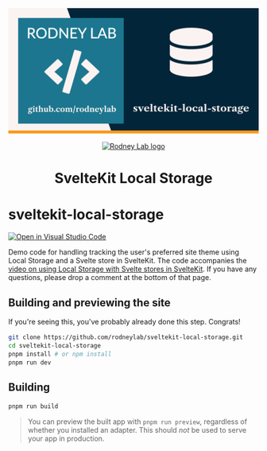 <img src="./images/rodneylab-github-sveltekit-local-storage.png" alt="Rodney Lab sveltekit-local-storage Github banner">

<p align="center">
  <a aria-label="Open Rodney Lab site" href="https://rodneylab.com" rel="nofollow noopener noreferrer">
    <img alt="Rodney Lab logo" src="https://rodneylab.com/assets/icon.png" width="60" />
  </a>
</p>
<h1 align="center">
  SvelteKit Local Storage
</h1>

# sveltekit-local-storage

[![Open in Visual Studio Code](https://open.vscode.dev/badges/open-in-vscode.svg)](https://open.vscode.dev/rodneylab/sveltekit-local-storage)

Demo code for handling tracking the user's preferred site theme using Local Storage and a Svelte store in SvelteKit. The code accompanies the <a aria-label="Open Rodney Lab blog post on using local storage with Svelte Kit" href="https://rodneylab.com/using-local-storage-sveltekit/">video on using Local Storage with Svelte stores in SvelteKit</a>. If you have any questions, please drop a comment at the bottom of that page.

## Building and previewing the site

If you're seeing this, you've probably already done this step. Congrats!

```bash
git clone https://github.com/rodneylab/sveltekit-local-storage.git
cd sveltekit-local-storage
pnpm install # or npm install
pnpm run dev
```

## Building

```bash
pnpm run build
```

> You can preview the built app with `pnpm run preview`, regardless of whether you installed an adapter. This should _not_ be used to serve your app in production.
